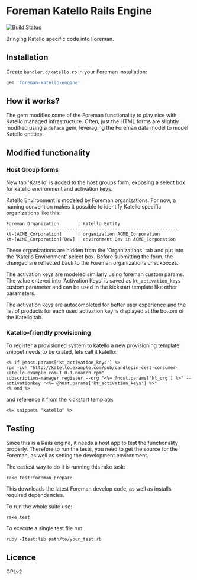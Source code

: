 Foreman Katello Rails Engine
============================
[![Build Status](https://travis-ci.org/Katello/foreman-katello-engine.png?branch=master)](https://travis-ci.org/Katello/foreman-katello-engine)

Bringing Katello specific code into Foreman.

Installation
------------

Create `bundler.d/katello.rb` in your Foreman installation:

```ruby
gem 'foreman-katello-engine'
```

How it works?
-------------

The gem modifies some of the Foreman functionality to play nice with
Katello managed infrastructure. Often, just the HTML forms are
slightly modified using a `deface` gem, leveraging the Foreman data
model to model Katello entities.

Modified functionality
----------------------

### Host Group forms

New tab 'Katello' is added to the host groups form, exposing a select
box for katello environment and activation keys.

Katello Environment is modeled by Foreman organizations. For now, a
naming convention makes it possible to identify Katello specific
organizations like this:

```
Foreman Organization       | Katello Entity
-----------------------------------------------------------------
kt-[ACME_Corporation]      | organization ACME_Corporation
kt-[ACME_Corporation][Dev] | environment Dev in ACME_Corporation
```

These organizations are hidden from the 'Organizations' tab and put
into the 'Katello Environment' select box. Before submitting the form,
the changed are reflected back to the Foreman organizations
checkboxes.

The activation keys are modeled similarly using foreman custom params.
The value entered into 'Activation Keys' is saved as
`kt_activation_keys` custom parameter and can be used in the kickstart
template like other parameters.

The activation keys are autocompleted for better user experience and
the list of products for each used activation key is displayed at the
bottom of the Katello tab.

### Katello-friendly provisioning

To register a provisioned system to katello a new provisioning
template snippet needs to be crated, lets call it katello:

```
<% if @host.params['kt_activation_keys'] %>
rpm -ivh "http://katello.example.com/pub/candlepin-cert-consumer-katello.example.com-1.0-1.noarch.rpm"
subscription-manager register --org "<%= @host.params['kt_org'] %>" --activationkey "<%= @host.params['kt_activation_keys'] %>"
<% end %>
```

and reference it from the kickstart template:

```
<%= snippets "katello" %>
```

Testing
-------

Since this is a Rails engine, it needs a host app to test the
functionality properly. Therefore to run the tests, you need to get
the source for the Foreman, as well as setting the development
environment.

The easiest way to do it is running this rake task:

    rake test:foreman_prepare

This downloads the latest Foreman develop code, as well as installs
required dependencies.

To run the whole suite use:

    rake test

To execute a single test file run:

    ruby -Itest:lib path/to/your_test.rb

Licence
-------

GPLv2
